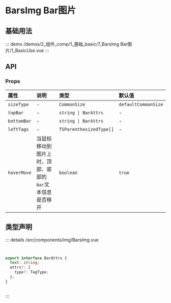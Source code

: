 # BarsImg Bar图片


## 基础用法



::: demo 
/demos/2_组件_comp/1_基础_basic/7_BarsImg Bar图片/1_BasicUse.vue
:::



## API 
### Props

|属性|说明|类型|默认值|
|:---|:---|:---|:---|
|`sizeType`|-|`CommonSize`|`defaultCommonSize`|
|`topBar`|-|`string \| BarAttrs`|-|
|`bottomBar`|-|`string \| BarAttrs`|-|
|`leftTags`|-|`TSParenthesizedType[]`|-|
|`hoverMove`|当鼠标移动到图片上时，顶部、底部的`bar`文本信息是否移开|`boolean`|`true`|



## 类型声明
::: details
/src/components/img/BarsImg.vue


``` ts


export interface BarAttrs {
  text: string;
  attrs?: {
    type?: TagType;
  };
}



```

:::  


